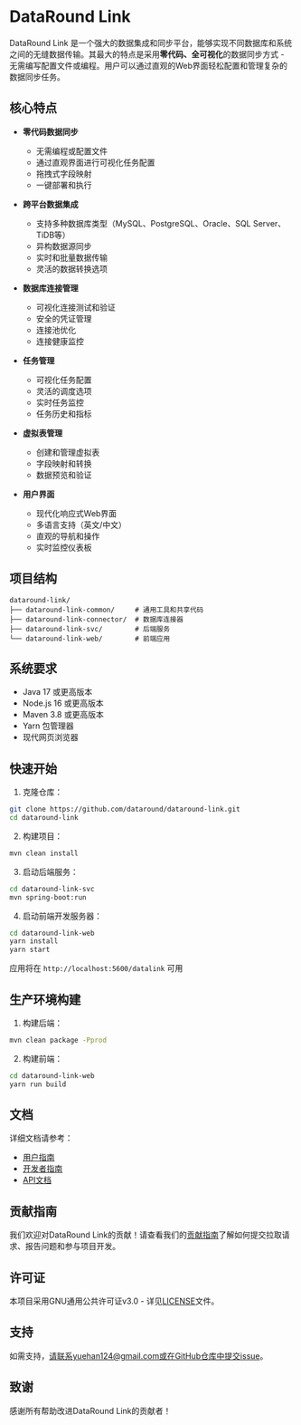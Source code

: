 # DataRound Link

DataRound Link 是一个强大的数据集成和同步平台，能够实现不同数据库和系统之间的无缝数据传输。其最大的特点是采用**零代码、全可视化**的数据同步方式 - 无需编写配置文件或编程。用户可以通过直观的Web界面轻松配置和管理复杂的数据同步任务。

## 核心特点

- **零代码数据同步**
  - 无需编程或配置文件
  - 通过直观界面进行可视化任务配置
  - 拖拽式字段映射
  - 一键部署和执行

- **跨平台数据集成**
  - 支持多种数据库类型（MySQL、PostgreSQL、Oracle、SQL Server、TiDB等）
  - 异构数据源同步
  - 实时和批量数据传输
  - 灵活的数据转换选项

- **数据库连接管理**
  - 可视化连接测试和验证
  - 安全的凭证管理
  - 连接池优化
  - 连接健康监控

- **任务管理**
  - 可视化任务配置
  - 灵活的调度选项
  - 实时任务监控
  - 任务历史和指标

- **虚拟表管理**
  - 创建和管理虚拟表
  - 字段映射和转换
  - 数据预览和验证

- **用户界面**
  - 现代化响应式Web界面
  - 多语言支持（英文/中文）
  - 直观的导航和操作
  - 实时监控仪表板

## 项目结构

```
dataround-link/
├── dataround-link-common/     # 通用工具和共享代码
├── dataround-link-connector/  # 数据库连接器
├── dataround-link-svc/        # 后端服务
└── dataround-link-web/        # 前端应用
```

## 系统要求

- Java 17 或更高版本
- Node.js 16 或更高版本
- Maven 3.8 或更高版本
- Yarn 包管理器
- 现代网页浏览器

## 快速开始

1. 克隆仓库：
```bash
git clone https://github.com/dataround/dataround-link.git
cd dataround-link
```

2. 构建项目：
```bash
mvn clean install
```

3. 启动后端服务：
```bash
cd dataround-link-svc
mvn spring-boot:run
```

4. 启动前端开发服务器：
```bash
cd dataround-link-web
yarn install
yarn start
```

应用将在 `http://localhost:5600/datalink` 可用

## 生产环境构建

1. 构建后端：
```bash
mvn clean package -Pprod
```

2. 构建前端：
```bash
cd dataround-link-web
yarn run build
```

## 文档

详细文档请参考：
- [用户指南](docs/user-guide.md)
- [开发者指南](docs/developer-guide.md)
- [API文档](docs/api-documentation.md)

## 贡献指南

我们欢迎对DataRound Link的贡献！请查看我们的[贡献指南](CONTRIBUTING.md)了解如何提交拉取请求、报告问题和参与项目开发。

## 许可证

本项目采用GNU通用公共许可证v3.0 - 详见[LICENSE](LICENSE)文件。

## 支持

如需支持，请联系yuehan124@gmail.com或在GitHub仓库中提交issue。

## 致谢

感谢所有帮助改进DataRound Link的贡献者！ 